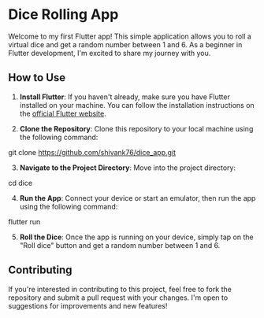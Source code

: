 # Dice Rolling App

Welcome to my first Flutter app! This simple application allows you to roll a virtual dice and get a random number between 1 and 6. As a beginner in Flutter development, I'm excited to share my journey with you.

## How to Use

1. **Install Flutter**: If you haven't already, make sure you have Flutter installed on your machine. You can follow the installation instructions on the [official Flutter website](https://flutter.dev/docs/get-started/install).

2. **Clone the Repository**: Clone this repository to your local machine using the following command:

git clone https://github.com/shivank76/dice_app.git


3. **Navigate to the Project Directory**: Move into the project directory:

cd dice

4. **Run the App**: Connect your device or start an emulator, then run the app using the following command:

flutter run

5. **Roll the Dice**: Once the app is running on your device, simply tap on the "Roll dice" button and get a random number between 1 and 6.

## Contributing

If you're interested in contributing to this project, feel free to fork the repository and submit a pull request with your changes. I'm open to suggestions for improvements and new features!
